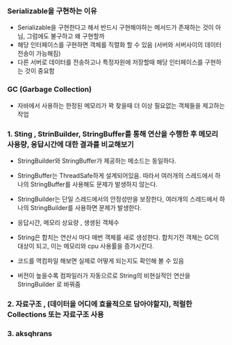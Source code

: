 








### Serializable을 구현하는 이유  

- Serializable을 구현한다고 해서 반드시 구현해야하는 메서드가 존재하는 것이 아님, 그럼에도 불구하고 왜 구현할까  
- 해당 인터페이스를 구현하면 객체를 직렬화 할 수 있음 (서버와 서버사이의 데이터 전송이 가능해짐)
- 다른 서버로 데이터를 전송하고나 특정자원에 저장할때 해당 인터페이스를 구현하는 것이 중요함



### GC (Garbage Collection)

- 자바에서 사용하는 한정된 메모리가 꽉 찾을때 더 이상 필요없는 객체들을 제고하는 작업 





### 1.  Sting , StrinBuilder, StringBuffer를 통해 연산을 수행한 후 메모리 사용량, 응답시간에 대한 결과를 비교해보기 

- StringBuilder와  StringBuffer가  제공하는 메소드는 동일하다. 

- StringBuffer는 ThreadSafe하게 설계되어있음. 따라서 여러개의 스레드에서 하나의 StringBuffer를 사용해도 문제가 발생하지 않는다. 

- StringBuilder는 단일 스레드에서의 안정성만을 보장한다, 여러개의 스레드에서 하나의 StringBuilder를 사용하면 문제가 발생한다.

- 응답시간, 메모리 상요량 , 생생된 객체수 

- String은  합치는 연산시 마다 매번 객체를 새로 생성한다. 합치기전 객체는 GC의 대상이 되고, 이는 메모리와 cpu 사용률을 증가시킨다.


- 코드를 역컴파일 해보면 실제로 어떻게 되는지도 확인해 볼 수 있음 

- 버전이 높을수록 컴파일러가 자동으르로  String의 비현실적인 연산을 StringBuilder 로 바꿔줌 



### 2. 자료구조 , (데이터을 어디에 효율적으로 담아야할지), 적럴한 Collections 또는 자료구조 사용


### 3. aksqhrans 










